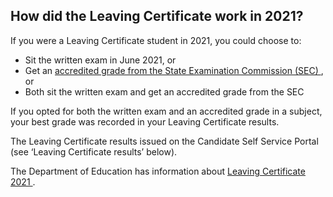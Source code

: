 ##  How did the Leaving Certificate work in 2021?

If you were a Leaving Certificate student in 2021, you could choose to:

  * Sit the written exam in June 2021, or 
  * Get an [ accredited grade from the State Examination Commission (SEC) ](https://www.gov.ie/en/publication/7a163-a-guide-to-state-examinations-and-accredited-grades-for-leaving-certificate-2021/) , or 
  * Both sit the written exam and get an accredited grade from the SEC 

If you opted for both the written exam and an accredited grade in a subject,
your best grade was recorded in your Leaving Certificate results.

The Leaving Certificate results issued on the Candidate Self Service Portal
(see ‘Leaving Certificate results’ below).

The Department of Education has information about [ Leaving Certificate 2021
](https://www.gov.ie/en/publication/d3ea2-leaving-certificate-2021/) .
